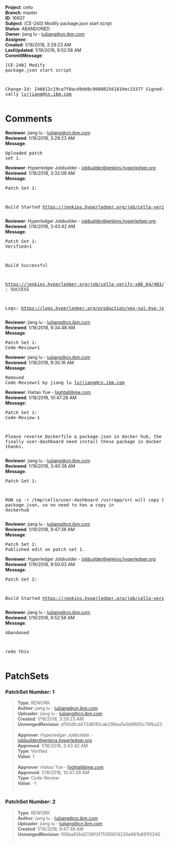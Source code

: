 <strong>Project</strong>: cello<br><strong>Branch</strong>: master<br><strong>ID</strong>: 16937<br><strong>Subject</strong>: [CE-240] Modify package.json start script<br><strong>Status</strong>: ABANDONED<br><strong>Owner</strong>: jiang lu - lujjiang@cn.ibm.com<br><strong>Assignee</strong>:<br><strong>Created</strong>: 1/18/2018, 3:29:23 AM<br><strong>LastUpdated</strong>: 1/19/2018, 9:52:56 AM<br><strong>CommitMessage</strong>:<br><pre>[CE-240] Modify package.json start script

Change-Id: I46812c19ca7f0acd9dd8c808882561819ec23377
Signed-off-by: sally <lujjiang@cn.ibm.com>
</pre><h1>Comments</h1><strong>Reviewer</strong>: jiang lu - lujjiang@cn.ibm.com<br><strong>Reviewed</strong>: 1/18/2018, 3:29:23 AM<br><strong>Message</strong>: <pre>Uploaded patch set 1.</pre><strong>Reviewer</strong>: Hyperledger Jobbuilder - jobbuilder@jenkins.hyperledger.org<br><strong>Reviewed</strong>: 1/18/2018, 3:32:09 AM<br><strong>Message</strong>: <pre>Patch Set 1:

Build Started https://jenkins.hyperledger.org/job/cello-verify-x86_64/483/</pre><strong>Reviewer</strong>: Hyperledger Jobbuilder - jobbuilder@jenkins.hyperledger.org<br><strong>Reviewed</strong>: 1/18/2018, 3:43:42 AM<br><strong>Message</strong>: <pre>Patch Set 1: Verified+1

Build Successful 

https://jenkins.hyperledger.org/job/cello-verify-x86_64/483/ : SUCCESS

Logs: https://logs.hyperledger.org/production/vex-yul-hyp-jenkins-3/cello-verify-x86_64/483</pre><strong>Reviewer</strong>: jiang lu - lujjiang@cn.ibm.com<br><strong>Reviewed</strong>: 1/18/2018, 9:34:48 AM<br><strong>Message</strong>: <pre>Patch Set 1: Code-Review+1</pre><strong>Reviewer</strong>: jiang lu - lujjiang@cn.ibm.com<br><strong>Reviewed</strong>: 1/18/2018, 9:35:16 AM<br><strong>Message</strong>: <pre>Removed Code-Review+1 by jiang lu <lujjiang@cn.ibm.com>
</pre><strong>Reviewer</strong>: Haitao Yue - hightall@me.com<br><strong>Reviewed</strong>: 1/18/2018, 10:47:28 AM<br><strong>Message</strong>: <pre>Patch Set 1: Code-Review-1

Please reverse Dockerfile & package.json in docker hub, the finally user-dashboard need install these package in docker image, thanks.</pre><strong>Reviewer</strong>: jiang lu - lujjiang@cn.ibm.com<br><strong>Reviewed</strong>: 1/19/2018, 3:40:38 AM<br><strong>Message</strong>: <pre>Patch Set 1:

RUN cp -r /tmp/cello/user-dashboard /usr/app/src will copy the package.json, so no need to has a copy in dockerhub</pre><strong>Reviewer</strong>: jiang lu - lujjiang@cn.ibm.com<br><strong>Reviewed</strong>: 1/19/2018, 9:47:36 AM<br><strong>Message</strong>: <pre>Patch Set 2: Published edit on patch set 1.</pre><strong>Reviewer</strong>: Hyperledger Jobbuilder - jobbuilder@jenkins.hyperledger.org<br><strong>Reviewed</strong>: 1/19/2018, 9:50:03 AM<br><strong>Message</strong>: <pre>Patch Set 2:

Build Started https://jenkins.hyperledger.org/job/cello-verify-x86_64/500/</pre><strong>Reviewer</strong>: jiang lu - lujjiang@cn.ibm.com<br><strong>Reviewed</strong>: 1/19/2018, 9:52:56 AM<br><strong>Message</strong>: <pre>Abandoned

redo this</pre><h1>PatchSets</h1><h3>PatchSet Number: 1</h3><blockquote><strong>Type</strong>: REWORK<br><strong>Author</strong>: jiang lu - lujjiang@cn.ibm.com<br><strong>Uploader</strong>: jiang lu - lujjiang@cn.ibm.com<br><strong>Created</strong>: 1/18/2018, 3:29:23 AM<br><strong>UnmergedRevision</strong>: d150dfcd472d8181cab299ea5e9d9605c79fba22<br><br><strong>Approver</strong>: Hyperledger Jobbuilder - jobbuilder@jenkins.hyperledger.org<br><strong>Approved</strong>: 1/18/2018, 3:43:42 AM<br><strong>Type</strong>: Verified<br><strong>Value</strong>: 1<br><br><strong>Approver</strong>: Haitao Yue - hightall@me.com<br><strong>Approved</strong>: 1/18/2018, 10:47:28 AM<br><strong>Type</strong>: Code-Review<br><strong>Value</strong>: -1<br><br></blockquote><h3>PatchSet Number: 2</h3><blockquote><strong>Type</strong>: REWORK<br><strong>Author</strong>: jiang lu - lujjiang@cn.ibm.com<br><strong>Uploader</strong>: jiang lu - lujjiang@cn.ibm.com<br><strong>Created</strong>: 1/19/2018, 9:47:36 AM<br><strong>UnmergedRevision</strong>: f06ba92bd2138f3f753f0874235e681b891f5240<br><br></blockquote>